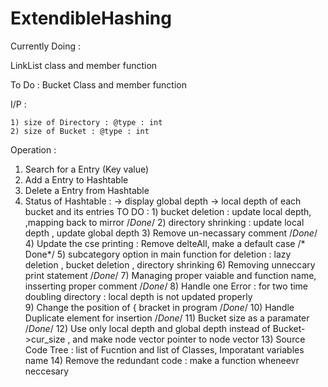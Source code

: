 # ExtendibleHashing

Currently Doing : 

 LinkList class and member function
 
To Do :
  Bucket Class and member function

I/P : 

    1) size of Directory : @type : int
    2) size of Bucket : @type : int

Operation :
  1) Search for a Entry (Key value)
  2) Add a Entry to Hashtable
  3) Delete a Entry from Hashtable
  4) Status of Hashtable :
        -> display global depth
        -> local depth of each bucket and its entries
TO DO : 
	1) bucket deletion : update local depth, ,mapping back to mirror /*Done*/
	2) directory shrinking : update local depth , update global depth
	3) Remove un-necassary comment /*Done*/
	4) Update the cse printing : Remove delteAll,  make a default case  /* Done*/
	5) subcategory  option in main function for deletion : lazy deletion , bucket  deletion , directory shrinking
	6) Removing unneccary print statement /*Done*/
	7) Managing proper vaiable and function name, insserting proper comment /*Done*/
	8) Handle one Error : for two time doubling directory : local depth is not updated properly       
	9) Change the position of { bracket in program /*Done*/
	10) Handle Duplicate element for insertion /*Done*/
	11) Bucket size as a paramater /*Done*/
	12) Use only local depth and global depth instead of Bucket->cur_size , and make node vector pointer to node vector
	13) Source Code Tree : list of Fucntion and list of Classes, Imporatant variables name
	14) Remove the redundant code : make a function wheneevr neccesary 
